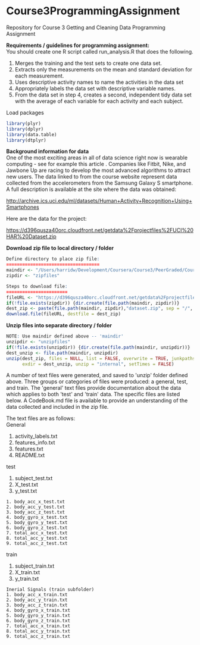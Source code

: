 # Course3ProgrammingAssignment
Repository for Course 3 Getting and Cleaning Data Programming Assignment

**Requirements / guidelines for programming assignment:**  
You should create one R script called run_analysis.R that does the following. 
1.	Merges the training and the test sets to create one data set.
2.	Extracts only the measurements on the mean and standard deviation for each measurement. 
3.	Uses descriptive activity names to name the activities in the data set
4.	Appropriately labels the data set with descriptive variable names. 
5.	From the data set in step 4, creates a second, independent tidy data set with the average of each variable
for each activity and each subject.

Load packages
````r
library(plyr)
library(dplyr)
library(data.table)
library(dtplyr)
````

**Background information for data**   
One of the most exciting areas in all of data science right now is wearable computing - see for example this article . Companies like Fitbit, Nike, and Jawbone Up are racing to develop the most advanced algorithms to attract new users. The data linked to from the course website represent data collected from the accelerometers from the Samsung Galaxy S smartphone. A full description is available at the site where the data was obtained:  

http://archive.ics.uci.edu/ml/datasets/Human+Activity+Recognition+Using+Smartphones  

Here are the data for the project:  

https://d396qusza40orc.cloudfront.net/getdata%2Fprojectfiles%2FUCI%20HAR%20Dataset.zip  


**Download zip file to local directory / folder**  
````r
Define directory to place zip file:  
===================================
maindir <- "/Users/harridw/Development/Coursera/Course3/PeerGraded/Course3ProgrammingAssignment"  
zipdir <- "zipfiles"  

Steps to download file:  
=======================
fileURL <- "https://d396qusza40orc.cloudfront.net/getdata%2Fprojectfiles%2FUCI%20HAR%20Dataset.zip"  
if(!file.exists(zipdir)) {dir.create(file.path(maindir, zipdir))}  
dest_zip <- paste(file.path(maindir, zipdir),"dataset.zip", sep = "/", collapse = NULL)  
download.file(fileURL, destfile = dest_zip)  
````

**Unzip files into separate directory / folder**  
````r
NOTE: Use maindir defined above -- 'maindir'  
unzipdir <- "unzipfiles"  
if(!file.exists(unzipdir)) {dir.create(file.path(maindir, unzipdir))}  
dest_unzip <- file.path(maindir, unzipdir)  
unzip(dest_zip, files = NULL, list = FALSE, overwrite = TRUE, junkpaths = FALSE,  
      exdir = dest_unzip, unzip = "internal", setTimes = FALSE)  
````

A number of text files were generated, and saved to 'unzip' folder defined above.  Three groups or categories of files were produced: a general, test, and train.  The 'general' text files provide documentation about the data which applies to both 'test' and 'train' data.  The specific files are listed below.  A CodeBook.md file is available to provide an understanding of the data collected and included in the zip file.  

The text files are as follows:  
General  
1. activity_labels.txt  
2. features_info.txt  
3. features.txt  
4. README.txt  

test  
1. subject_test.txt 
2. X_test.txt  
3. y_test.txt  
```
1. body_acc_x_test.txt  
2. body_acc_y_test.txt  
3. body_acc_z_test.txt  
4. body_gyro_x_test.txt  
5. body_gyro_y_test.txt
6. body_gyro_z_test.txt  
7. total_acc_x_test.txt  
8. total_acc_y_test.txt  
9. total_acc_z_test.txt  
```

train  
1. subject_train.txt  
2. X_train.txt  
3. y_train.txt  
```
Inerial Signals (train subfolder)  
1. body_acc_x_train.txt  
2. body_acc_y_train.txt  
3. body_acc_z_train.txt  
4. body_gyro_x_train.txt  
5. body_gyro_y_train.txt
6. body_gyro_z_train.txt  
7. total_acc_x_train.txt  
8. total_acc_y_train.txt  
9. total_acc_z_train.txt  
```










